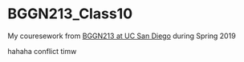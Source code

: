 # BGGN213_Class10

My couresework from [BGGN213 at UC San Diego](https://bioboot.github.io/bggn213_S19/) during Spring 2019

hahaha conflict timw
